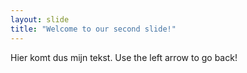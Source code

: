 ```yaml
---
layout: slide
title: "Welcome to our second slide!"
---
```

Hier komt dus mijn tekst.
Use the left arrow to go back!
